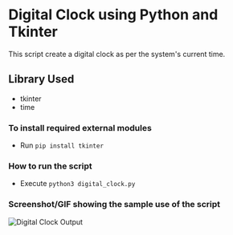 # Digital Clock using Python and Tkinter
This script create a digital clock as per the system's current time.

## Library Used
* tkinter
* time

### To install required external modules
* Run `pip install tkinter` 

### How to run the script
- Execute `python3 digital_clock.py`

### Screenshot/GIF showing the sample use of the script

![Digital Clock Output](https://github.com/rohitchandra781/Python_Project/blob/main/Digital_Clock/Output.png)

